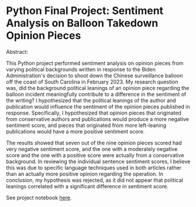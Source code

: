 # Python Final Project: Sentiment Analysis on Balloon Takedown Opinion Pieces

Abstract:

This Python project performed sentiment analysis on opinion pieces from varying political backgrounds written in response to the Biden Administration's decision to shoot down the Chinese surveillance balloon off the coast of South Carolina in February 2023. My research question was, did the background political leanings of an opinion piece regarding the balloon incident meaningfully contribute to a difference in the sentiment of the writing? I hypothesized that the political leanings of the author and publication would influence the sentiment of the opinion pieces published in response. Specifically, I hypothesized that opinion pieces that originated from conservative authors and publications would produce a more negative sentiment score, and pieces that originated from more left-leaning publications would have a more positive sentiment score.

The results showed that seven out of the nine opinion pieces scored had very negative sentiment score, and the one with a moderately negative score and the one with a positive score were actually from a conservative background. In reviewing the individual sentence sentiment scores, I believe this was due to specific language techniques used in both articles rather than an actually more positive opinion regarding the operation. In conclusion, my hypothesis was rejected, as it did not appear that political leanings correlated with a significant difference in sentiment score.

See project notebook [here](https://github.com/jrdalman7/TextAnalysisFinal/blob/main/Python%20Final%20Project.ipynb).

